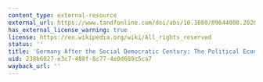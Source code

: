 ```yaml
---
content_type: external-resource
external_url: https://www.tandfonline.com/doi/abs/10.1080/09644008.2020.1752677
has_external_license_warning: true
license: https://en.wikipedia.org/wiki/All_rights_reserved
status: ''
title: 'Germany After the Social Democratic Century: The Political Economy of Imbalance'
uid: 238b6027-e3c7-488f-8c77-4e0d689c5ca7
wayback_url: ''
---
```


